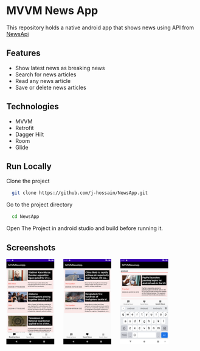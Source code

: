 
# MVVM News App

This repository holds a native android app that shows news using API from <a href="https://newsapi.org/">NewsApi</a>


## Features

- Show latest news as breaking news
- Search for news articles
- Read any news article
- Save or delete news articles


## Technologies
- MVVM
- Retrofit
- Dagger Hilt
- Room
- Glide
## Run Locally

Clone the project

```bash
  git clone https://github.com/j-hossain/NewsApp.git
```

Go to the project directory

```bash
  cd NewsApp
```
Open The Project in  android studio and build before running it.


## Screenshots
<div>
<img src="https://github.com/j-hossain/NewsApp/blob/71955062c1dfaedcb1d5a7c8282510069ab95dc7/app/src/main/res/screenshots/breakingNews.png" alt="mftool-java" style="display:inline-block;width:25%; margin-right:20px">
<img src="https://github.com/j-hossain/NewsApp/blob/main/app/src/main/res/screenshots/savedArticle.png" alt="mftool-java" style="display:inline-block;width:25%; margin-right:20px">
<img src="https://github.com/j-hossain/NewsApp/blob/main/app/src/main/res/screenshots/searchArticle.png" alt="mftool-java" style="display:inline-block;width:25%; margin-right:20px">
</div>


